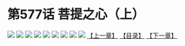 # 第577话 菩提之心（上）
![](https://mhpic.xiaomingtaiji.net/comic/D/斗破苍穹拆分版/577话/1.jpg-zymk.middle.webp)
![](https://mhpic.xiaomingtaiji.net/comic/D/斗破苍穹拆分版/577话/2.jpg-zymk.middle.webp)
![](https://mhpic.xiaomingtaiji.net/comic/D/斗破苍穹拆分版/577话/3.jpg-zymk.middle.webp)
![](https://mhpic.xiaomingtaiji.net/comic/D/斗破苍穹拆分版/577话/4.jpg-zymk.middle.webp)
![](https://mhpic.xiaomingtaiji.net/comic/D/斗破苍穹拆分版/577话/5.jpg-zymk.middle.webp)
![](https://mhpic.xiaomingtaiji.net/comic/D/斗破苍穹拆分版/577话/6.jpg-zymk.middle.webp)
![](https://mhpic.xiaomingtaiji.net/comic/D/斗破苍穹拆分版/577话/7.jpg-zymk.middle.webp)
![](https://mhpic.xiaomingtaiji.net/comic/D/斗破苍穹拆分版/577话/8.jpg-zymk.middle.webp)
![](https://mhpic.xiaomingtaiji.net/comic/D/斗破苍穹拆分版/577话/9.jpg-zymk.middle.webp)
[【上一章】](./576.md)
[【目录】](./READMD.md)
[【下一章】](./578.md)
